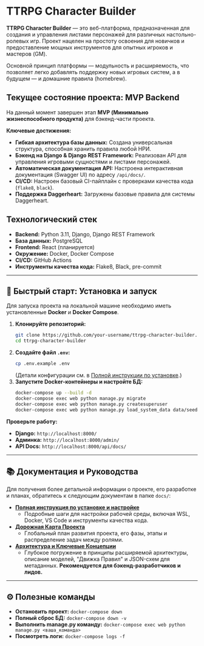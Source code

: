 # TTRPG Character Builder

**TTRPG Character Builder** — это веб-платформа, предназначенная для создания и управления листами персонажей для различных настольно-ролевых игр. Проект нацелен на простоту освоения для новичков и предоставление мощных инструментов для опытных игроков и мастеров (GM).

Основной принцип платформы — модульность и расширяемость, что позволяет легко добавлять поддержку новых игровых систем, а в будущем — и домашние правила (homebrew).

## Текущее состояние проекта: MVP Backend

На данный момент завершен этап **MVP (Минимально жизнеспособного продукта)** для бэкенд-части проекта.

**Ключевые достижения:**
*   **Гибкая архитектура базы данных:** Создана универсальная структура, способная хранить правила любой НРИ.
*   **Бэкенд на Django & Django REST Framework:** Реализован API для управления игровыми сущностями и листами персонажей.
*   **Автоматическая документация API:** Настроена интерактивная документация (Swagger UI) по адресу `/api/docs/`.
*   **CI/CD:** Настроен базовый CI-пайплайн с проверками качества кода (`flake8`, `black`).
*   **Поддержка Daggerheart:** Загружены базовые правила для системы Daggerheart.

## Технологический стек

*   **Backend:** Python 3.11, Django, Django REST Framework
*   **База данных:** PostgreSQL
*   **Frontend:** React (планируется)
*   **Окружение:** Docker, Docker Compose
*   **CI/CD:** GitHub Actions
*   **Инструменты качества кода:** Flake8, Black, pre-commit

---

## 🚀 Быстрый старт: Установка и запуск

Для запуска проекта на локальной машине необходимо иметь установленные **Docker** и **Docker Compose**.

1.  **Клонируйте репозиторий:**
    ```bash
    git clone https://github.com/your-username/ttrpg-character-builder.git
    cd ttrpg-character-builder
    ```
2.  **Создайте файл `.env`:**
    ```bash
    cp .env.example .env
    ```
    (Детали конфигурации см. в [Полной инструкции по установке](#полная-инструкция-по-установке-и-настройке).)
3.  **Запустите Docker-контейнеры и настройте БД:**
    ```bash
    docker-compose up --build -d
    docker-compose exec web python manage.py migrate
    docker-compose exec web python manage.py createsuperuser
    docker-compose exec web python manage.py load_system_data data/seeds/daggerheart_1_0.json
    ```

**Проверьте работу:**
*   **Django:** `http://localhost:8000/`
*   **Админка:** `http://localhost:8000/admin/`
*   **API Docs:** `http://localhost:8000/api/docs/`

---

## 📚 Документация и Руководства

Для получения более детальной информации о проекте, его разработке и планах, обратитесь к следующим документам в папке `docs/`:

*   **[Полная инструкция по установке и настройке](docs/INSTALLATION.md)**
    *   Подробные шаги для настройки рабочей среды, включая WSL, Docker, VS Code и инструменты качества кода.
*   **[Дорожная Карта Проекта](docs/ROADMAP.md)**
    *   Глобальный план развития проекта, его фазы, этапы и распределение задач между ролями.
*   **[Архитектура и Ключевые Концепции](docs/ARCHITECTURE.md)**
    *   Глубокое погружение в принципы расширяемой архитектуры, описание моделей, "Движка Правил" и JSON-схем для метаданных. **Рекомендуется для бэкенд-разработчиков и лидов.**

---

## ⚙️ Полезные команды

*   **Остановить проект:** `docker-compose down`
*   **Полный сброс БД:** `docker-compose down -v`
*   **Выполнить manage.py команду:** `docker-compose exec web python manage.py <ваша_команда>`
*   **Посмотреть логи:** `docker-compose logs -f`